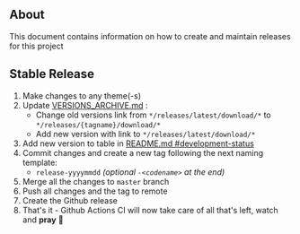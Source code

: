 ## About
This document contains information on how to create and maintain releases for this project


## Stable Release
1. Make changes to any theme(-s)
2. Update [VERSIONS_ARCHIVE.md](../VERSIONS_ARCHIVE.md) :
   - Change old versions link from `*/releases/latest/download/*` to `*/releases/{tagname}/download/*`
   - Add new version with link to `*/releases/latest/download/*`
3. Add new version to table in [README.md #development-status](../README.md#development-status)
4. Commit changes and create a new tag following the next naming template:
   - `release-yyyymmdd` *(optional `-<codename>` at the end)*
5. Merge all the changes to `master` branch
6. Push all changes and the tag to remote
7. Create the Github release
8. That's it - Github Actions CI will now take care of all that's left, watch and **pray** 👏
